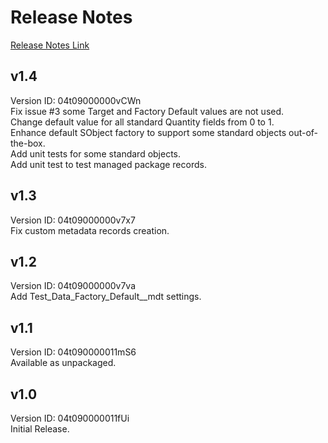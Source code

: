 # Release Notes

[Release Notes Link](https://kratapps.com/test-data-factory/release-notes)

## v1.4

Version ID: 04t09000000vCWn  
Fix issue #3 some Target and Factory Default values are not used.  
Change default value for all standard Quantity fields from 0 to 1.  
Enhance default SObject factory to support some standard objects out-of-the-box.  
Add unit tests for some standard objects.  
Add unit test to test managed package records.

## v1.3

Version ID: 04t09000000v7x7  
Fix custom metadata records creation.

## v1.2

Version ID: 04t09000000v7va  
Add Test_Data_Factory_Default\_\_mdt settings.

## v1.1

Version ID: 04t090000011mS6  
Available as unpackaged.

## v1.0

Version ID: 04t090000011fUi  
Initial Release.

